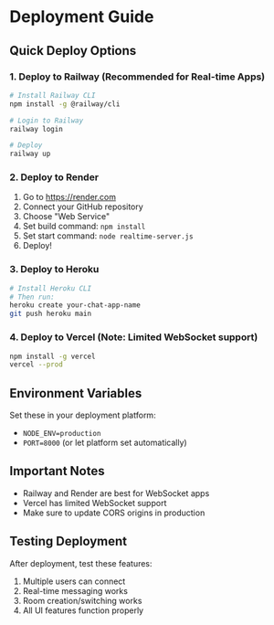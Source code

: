 # Deployment Guide

## Quick Deploy Options

### 1. Deploy to Railway (Recommended for Real-time Apps)
```bash
# Install Railway CLI
npm install -g @railway/cli

# Login to Railway
railway login

# Deploy
railway up
```

### 2. Deploy to Render
1. Go to https://render.com
2. Connect your GitHub repository
3. Choose "Web Service"
4. Set build command: `npm install`
5. Set start command: `node realtime-server.js`
6. Deploy!

### 3. Deploy to Heroku
```bash
# Install Heroku CLI
# Then run:
heroku create your-chat-app-name
git push heroku main
```

### 4. Deploy to Vercel (Note: Limited WebSocket support)
```bash
npm install -g vercel
vercel --prod
```

## Environment Variables
Set these in your deployment platform:
- `NODE_ENV=production`
- `PORT=8000` (or let platform set automatically)

## Important Notes
- Railway and Render are best for WebSocket apps
- Vercel has limited WebSocket support
- Make sure to update CORS origins in production

## Testing Deployment
After deployment, test these features:
1. Multiple users can connect
2. Real-time messaging works
3. Room creation/switching works
4. All UI features function properly
